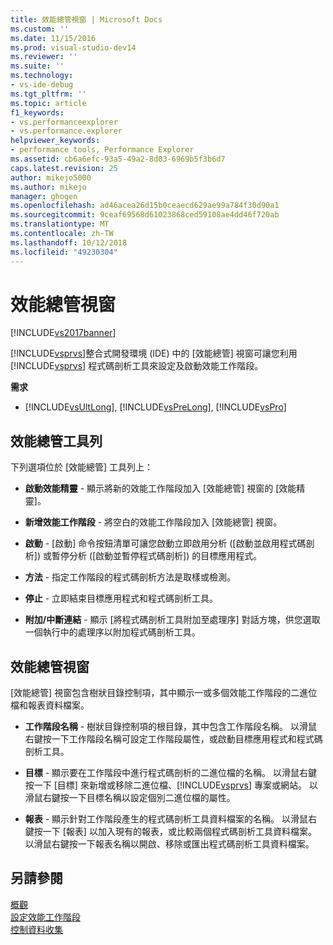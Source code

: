 ```yaml
---
title: 效能總管視窗 | Microsoft Docs
ms.custom: ''
ms.date: 11/15/2016
ms.prod: visual-studio-dev14
ms.reviewer: ''
ms.suite: ''
ms.technology:
- vs-ide-debug
ms.tgt_pltfrm: ''
ms.topic: article
f1_keywords:
- vs.performanceexplorer
- vs.performance.explorer
helpviewer_keywords:
- performance tools, Performance Explorer
ms.assetid: cb6a6efc-93a5-49a2-8d03-6969b5f3b6d7
caps.latest.revision: 25
author: mikejo5000
ms.author: mikejo
manager: ghogen
ms.openlocfilehash: ad46acea26d15b0ceaecd629ae99a784f30d90a1
ms.sourcegitcommit: 9ceaf69568d61023868ced59108ae4dd46f720ab
ms.translationtype: MT
ms.contentlocale: zh-TW
ms.lasthandoff: 10/12/2018
ms.locfileid: "49230304"
---
```

# <a name="performance-explorer-window"></a>效能總管視窗
[!INCLUDE[vs2017banner](../includes/vs2017banner.md)]

[!INCLUDE[vsprvs](../includes/vsprvs-md.md)]整合式開發環境 (IDE) 中的 [效能總管] 視窗可讓您利用 [!INCLUDE[vsprvs](../includes/vsprvs-md.md)] 程式碼剖析工具來設定及啟動效能工作階段。  
  
 **需求**  
  
-   [!INCLUDE[vsUltLong](../includes/vsultlong-md.md)], [!INCLUDE[vsPreLong](../includes/vsprelong-md.md)], [!INCLUDE[vsPro](../includes/vspro-md.md)]  
  
## <a name="performance-explorer-toolbar"></a>效能總管工具列  
 下列選項位於 [效能總管] 工具列上：  
  
-   **啟動效能精靈** - 顯示將新的效能工作階段加入 [效能總管] 視窗的 [效能精靈]。  
  
-   **新增效能工作階段** - 將空白的效能工作階段加入 [效能總管] 視窗。  
  
-   **啟動** - [啟動] 命令按鈕清單可讓您啟動立即啟用分析 ([啟動並啟用程式碼剖析]) 或暫停分析 ([啟動並暫停程式碼剖析]) 的目標應用程式。  
  
-   **方法** - 指定工作階段的程式碼剖析方法是取樣或檢測。  
  
-   **停止** - 立即結束目標應用程式和程式碼剖析工具。  
  
-   **附加/中斷連結** - 顯示 [將程式碼剖析工具附加至處理序] 對話方塊，供您選取一個執行中的處理序以附加程式碼剖析工具。  
  
## <a name="performance-explorer-window"></a>效能總管視窗  
 [效能總管] 視窗包含樹狀目錄控制項，其中顯示一或多個效能工作階段的二進位檔和報表資料檔案。  
  
-   **工作階段名稱** - 樹狀目錄控制項的根目錄，其中包含工作階段名稱。 以滑鼠右鍵按一下工作階段名稱可設定工作階段屬性，或啟動目標應用程式和程式碼剖析工具。  
  
-   **目標** - 顯示要在工作階段中進行程式碼剖析的二進位檔的名稱。 以滑鼠右鍵按一下 [目標] 來新增或移除二進位檔、[!INCLUDE[vsprvs](../includes/vsprvs-md.md)] 專案或網站。 以滑鼠右鍵按一下目標名稱以設定個別二進位檔的屬性。  
  
-   **報表** - 顯示針對工作階段產生的程式碼剖析工具資料檔案的名稱。 以滑鼠右鍵按一下 [報表] 以加入現有的報表，或比較兩個程式碼剖析工具資料檔案。 以滑鼠右鍵按一下報表名稱以開啟、移除或匯出程式碼剖析工具資料檔案。  
  
## <a name="see-also"></a>另請參閱  
 [概觀](../profiling/overviews-performance-tools.md)   
 [設定效能工作階段](../profiling/configuring-performance-sessions.md)   
 [控制資料收集](../profiling/controlling-data-collection.md)



